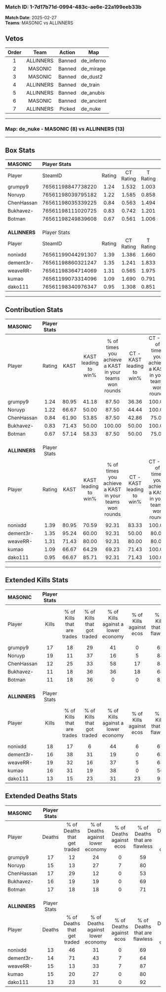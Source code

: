 ### Match ID: 1-7d17b71d-0994-483c-ae6e-22a199eeb33b  
**Match Date**: 2025-02-27  
**Teams**: MASONIC vs ALLINNERS  

## Vetos  

| Order | Team | Action | Map |
| :---: | :--: | :----: | --- |
| 1 | ALLINNERS | Banned | de_inferno |
| 2 | MASONIC | Banned | de_mirage |
| 3 | MASONIC | Banned | de_dust2 |
| 4 | ALLINNERS | Banned | de_train |
| 5 | ALLINNERS | Banned | de_anubis |
| 6 | MASONIC | Banned | de_ancient |
| 7 | ALLINNERS | Picked | de_nuke |

---  

### **Map**: de_nuke - MASONIC (8) vs ALLINNERS (13)  
---  

## Box Stats  

| **MASONIC**   | Player Stats      |        |           |          |       |      |       |         |        |      |     |
| :- | :- | :-: | :-: | :-: | :-: | :-: | :-: | :-: | :-: | :-: | :-: |
| Player        | SteamID           | Rating | CT Rating | T Rating | KAST  | ADR  | Kills | Assists | Deaths | K/D  | HS% |
| grumpy9       | 76561198847738220 |  1.24  |   1.532   |  1.003   | 80.95 | 95.0 |  17   |    4    |   17   | 1.00 | 70  |
| Noruyp        | 76561198039795182 |  1.22  |   1.585   |  0.858   | 66.67 | 80.7 |  19   |    2    |   15   | 1.27 | 15  |
| ChenHassan    | 76561198035339225 |  0.84  |   0.563   |  1.494   | 61.90 | 75.1 |  12   |    4    |   17   | 0.71 | 41  |
| Bukhavez-     | 76561198111020725 |  0.83  |   0.742   |  1.201   | 71.43 | 58.9 |  11   |    2    |   16   | 0.69 | 36  |
| Botman        | 76561198249839608 |  0.67  |   0.561   |  1.006   | 57.14 | 54.5 |  11   |    0    |   17   | 0.65 | 54  |
|               |                   |        |           |          |       |      |       |         |        |      |     |
|               |                   |        |           |          |       |      |       |         |        |      |     |
|               |                   |        |           |          |       |      |       |         |        |      |     |
| **ALLINNERS** | Player Stats      |        |           |          |       |      |       |         |        |      |     |
| Player        | SteamID           | Rating | CT Rating | T Rating | KAST  | ADR  | Kills | Assists | Deaths | K/D  | HS% |
| nonixdd       | 76561199044291307 |  1.39  |   1.386   |  1.660   | 80.95 | 95.5 |  18   |    4    |   13   | 1.38 | 44  |
| dement3r-     | 76561198860321247 |  1.35  |   1.241   |  1.833   | 95.24 | 85.0 |  16   |    4    |   14   | 1.14 | 43  |
| weaveRR-      | 76561198364714069 |  1.31  |   0.565   |  1.975   | 71.43 | 95.5 |  19   |    5    |   15   | 1.27 | 57  |
| kumao         | 76561199073314096 |  1.09  |   1.690   |  0.791   | 66.67 | 80.4 |  16   |    2    |   15   | 1.07 | 75  |
| dako111       | 76561198340976347 |  0.95  |   1.308   |  0.851   | 66.67 | 58.6 |  13   |    3    |   13   | 1.00 | 69  |
---  

## Contribution Stats  

| **MASONIC**   | Player Stats |       |                      |                                                        |                           |                                                             |                          |                                                            |
| :- | :-: | :-: | :-: | :-: | :-: | :-: | :-: | :-: |
| Player        |    Rating    | KAST  | KAST leading to win% | % of times you achieve a KAST in your teams won rounds | CT - KAST leading to win% | CT - % of times you achieve a KAST in your teams won rounds | T - KAST leading to win% | T - % of times you achieve a KAST in your teams won rounds |
| grumpy9       |     1.24     | 80.95 |        41.18         |                         87.50                          |           36.36           |                           100.00                            |          50.00           |                           75.00                            |
| Noruyp        |     1.22     | 66.67 |        50.00         |                         87.50                          |           44.44           |                           100.00                            |          60.00           |                           75.00                            |
| ChenHassan    |     0.84     | 61.90 |        53.85         |                         87.50                          |           42.86           |                            75.00                            |          66.67           |                           100.00                           |
| Bukhavez-     |     0.83     | 71.43 |        50.00         |                         100.00                         |           50.00           |                           100.00                            |          50.00           |                           100.00                           |
| Botman        |     0.67     | 57.14 |        58.33         |                         87.50                          |           50.00           |                            75.00                            |          66.67           |                           100.00                           |
|               |              |       |                      |                                                        |                           |                                                             |                          |                                                            |
|               |              |       |                      |                                                        |                           |                                                             |                          |                                                            |
|               |              |       |                      |                                                        |                           |                                                             |                          |                                                            |
| **ALLINNERS** | Player Stats |       |                      |                                                        |                           |                                                             |                          |                                                            |
| Player        |    Rating    | KAST  | KAST leading to win% | % of times you achieve a KAST in your teams won rounds | CT - KAST leading to win% | CT - % of times you achieve a KAST in your teams won rounds | T - KAST leading to win% | T - % of times you achieve a KAST in your teams won rounds |
| nonixdd       |     1.39     | 80.95 |        70.59         |                         92.31                          |           83.33           |                           100.00                            |          63.64           |                           87.50                            |
| dement3r-     |     1.35     | 95.24 |        60.00         |                         92.31                          |           50.00           |                            80.00                            |          66.67           |                           100.00                           |
| weaveRR-      |     1.31     | 71.43 |        80.00         |                         92.31                          |           80.00           |                            80.00                            |          80.00           |                           100.00                           |
| kumao         |     1.09     | 66.67 |        64.29         |                         69.23                          |           71.43           |                           100.00                            |          57.14           |                           50.00                            |
| dako111       |     0.95     | 66.67 |        85.71         |                         92.31                          |           71.43           |                           100.00                            |          100.00          |                           87.50                            |
---  

## Extended Kills Stats  

| **MASONIC**   | Player Stats |                            |                            |                                    |                         |                              |                                 |                                       |                    |           |
| :- | :-: | :-: | :-: | :-: | :-: | :-: | :-: | :-: | :-: | :-: |
| Player        |    Kills     | % of Kills that are trades | % of Kills that got traded | % of Kills against a lower economy | % of Kills against ecos | % of Kills that are flawless | % of Kills that are close duels | % of Kills that are assisted by flash | Pistol Round Kills | AWP Kills |
| grumpy9       |      17      |             18             |             29             |                 41                 |            0            |              65              |                6                |                   0                   |         0          |     1     |
| Noruyp        |      19      |             11             |             37             |                 16                 |            5            |              84              |                5                |                   0                   |         9          |     1     |
| ChenHassan    |      12      |             25             |             33             |                 58                 |           17            |              83              |                0                |                   0                   |         0          |     0     |
| Bukhavez-     |      11      |             18             |             36             |                 36                 |           18            |              64              |               18                |                   0                   |         0          |     0     |
| Botman        |      11      |             18             |             36             |                 0                  |            0            |              82              |                0                |                   9                   |         0          |     1     |
|               |              |                            |                            |                                    |                         |                              |                                 |                                       |                    |           |
|               |              |                            |                            |                                    |                         |                              |                                 |                                       |                    |           |
|               |              |                            |                            |                                    |                         |                              |                                 |                                       |                    |           |
| **ALLINNERS** | Player Stats |                            |                            |                                    |                         |                              |                                 |                                       |                    |           |
| Player        |    Kills     | % of Kills that are trades | % of Kills that got traded | % of Kills against a lower economy | % of Kills against ecos | % of Kills that are flawless | % of Kills that are close duels | % of Kills that are assisted by flash | Pistol Round Kills | AWP Kills |
| nonixdd       |      18      |             17             |             6              |                 44                 |            6            |              67              |                6                |                  11                   |         3          |     3     |
| dement3r-     |      16      |             38             |             31             |                 19                 |            0            |              63              |               13                |                   0                   |         0          |     2     |
| weaveRR-      |      19      |             32             |             16             |                 37                 |            5            |              63              |                0                |                   0                   |         0          |     0     |
| kumao         |      16      |             31             |             19             |                 38                 |            0            |              56              |                0                |                   0                   |         0          |     2     |
| dako111       |      13      |             15             |             23             |                 31                 |           23            |              92              |                0                |                   0                   |         0          |     3     |
## Extended Deaths Stats  

| **MASONIC**   | Player Stats |                             |                                   |                          |                               |                            |                           |               |
| :- | :-: | :-: | :-: | :-: | :-: | :-: | :-: | :-: |
| Player        |    Deaths    | % of Deaths that get traded | % of Deaths against lower economy | % of Deaths against ecos | % of Deaths that are flawless | % of Deaths that are close | % of Deaths while blinded | Deaths to AWP |
| grumpy9       |      17      |             12              |                24                 |            0             |              59               |             6              |             0             |       1       |
| Noruyp        |      15      |             13              |                27                 |            7             |              80               |             0              |             0             |       0       |
| ChenHassan    |      17      |             29              |                12                 |            0             |              53               |             6              |             6             |       0       |
| Bukhavez-     |      16      |             19              |                19                 |            0             |              69               |             0              |             0             |       2       |
| Botman        |      17      |             18              |                18                 |            0             |              71               |             6              |             6             |       0       |
|               |              |                             |                                   |                          |                               |                            |                           |               |
|               |              |                             |                                   |                          |                               |                            |                           |               |
|               |              |                             |                                   |                          |                               |                            |                           |               |
| **ALLINNERS** | Player Stats |                             |                                   |                          |                               |                            |                           |               |
| Player        |    Deaths    | % of Deaths that get traded | % of Deaths against lower economy | % of Deaths against ecos | % of Deaths that are flawless | % of Deaths that are close | % of Deaths while blinded | Deaths to AWP |
| nonixdd       |      13      |             46              |                31                 |            0             |              69               |             8              |             0             |       2       |
| dement3r-     |      14      |             71              |                43                 |            7             |              64               |             7              |             0             |       1       |
| weaveRR-      |      15      |             13              |                33                 |            7             |              87               |             13             |             0             |       4       |
| kumao         |      15      |             20              |                27                 |            0             |              80               |             0              |             0             |       1       |
| dako111       |      13      |             23              |                31                 |            0             |              92               |             0              |             8             |       1       |

